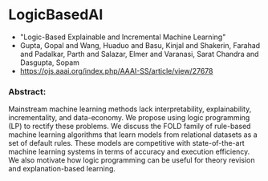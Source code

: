 # LogicBasedAI
- "Logic-Based Explainable and Incremental Machine Learning"
- Gupta, Gopal and Wang, Huaduo and Basu, Kinjal and Shakerin, Farahad and Padalkar, Parth and Salazar, Elmer and Varanasi, Sarat Chandra and Dasgupta, Sopam
- https://ojs.aaai.org/index.php/AAAI-SS/article/view/27678

###  Abstract:
Mainstream machine learning methods lack interpretability, explainability, incrementality, and data-economy. We propose using logic programming (LP) to rectify these problems. We discuss the FOLD family of rule-based machine learning algorithms that learn models from relational datasets as a set of default rules. These models are competitive with state-of-the-art machine learning systems in terms of accuracy and execution efficiency. We also motivate how logic programming can be useful for theory revision and explanation-based learning.

